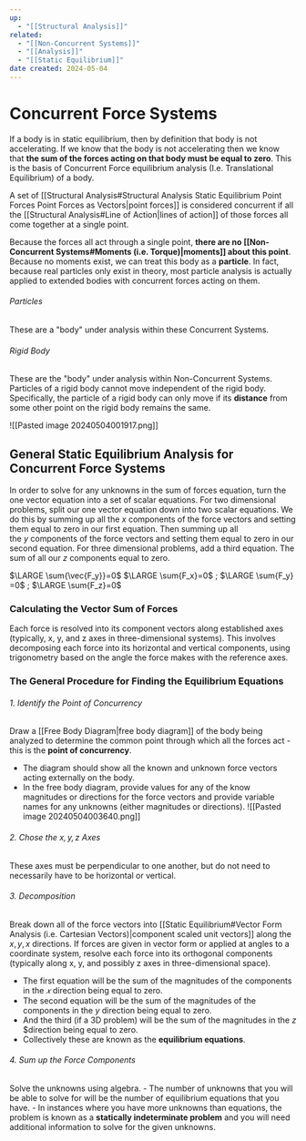 ```yaml
---
up:
  - "[[Structural Analysis]]"
related:
  - "[[Non-Concurrent Systems]]"
  - "[[Analysis]]"
  - "[[Static Equilibrium]]"
date created: 2024-05-04
---
```

# Concurrent Force Systems
If a body is in static equilibrium, then by definition that body is not accelerating. 
	If we know that the body is not accelerating then we know that **the sum of the forces acting on that body must be equal to zero**. 
		This is the basis of Concurrent Force equilibrium analysis (I.e. Translational Equilibrium) of a body. 
		
A set of [[Structural Analysis#Structural Analysis Static Equilibrium Point Forces Point Forces as Vectors|point forces]] is considered concurrent if all the [[Structural Analysis#Line of Action|lines of action]] of those forces all come together at a single point.

Because the forces all act through a single point, **there are no [[Non-Concurrent Systems#Moments (i.e. Torque)|moments]] about this point**.
	Because no moments exist, we can treat this body as a **particle**. 
		In fact, because real particles only exist in theory, most particle analysis is actually applied to extended bodies with concurrent forces acting on them.
###### Particles
These are a "body" under analysis within these Concurrent Systems.		
###### Rigid Body
These are the "body" under analysis within Non-Concurrent Systems.
Particles of a rigid body cannot move independent of the rigid body.
	Specifically, the particle of a rigid body can only move if its **distance** from some other point on the rigid body remains the same. 

![[Pasted image 20240504001917.png]]
## General Static Equilibrium Analysis for Concurrent Force Systems
In order to solve for any unknowns in the sum of forces equation, turn the one vector equation into a set of scalar equations. 
	For two dimensional problems, split our one vector equation down into two scalar equations. 
		We do this by summing up all the $x$ components of the force vectors and setting them equal to zero in our first equation.
			Then summing up all the $y$ components of the force vectors and setting them equal to zero in our second equation.
	For three dimensional problems, add a third equation.
		The sum of all our $z$ components equal to zero.

 $\LARGE \sum{\vec{F_y}}​=0$
 $\LARGE \sum{F_x}​=0$ ; $\LARGE \sum{F_y}​=0$ ; $\LARGE \sum{F_z}​=0$
### Calculating the Vector Sum of Forces
Each force is resolved into its component vectors along established axes (typically, x, y, and z axes in three-dimensional systems). 
	This involves decomposing each force into its horizontal and vertical components, using trigonometry based on the angle the force makes with the reference axes.

### The General Procedure for Finding the Equilibrium Equations
###### 1. Identify the Point of Concurrency 
Draw a [[Free Body Diagram|free body diagram]] of the body being analyzed to determine the common point through which all the forces act - this is the **point of concurrency**.
- The diagram should show all the known and unknown force vectors acting externally on the body.
- In the free body diagram, provide values for any of the know magnitudes or directions for the force vectors and provide variable names for any unknowns (either magnitudes or directions).
	![[Pasted image 20240504003640.png]]
###### 2. Chose the $x, y, z$ Axes
These axes must be perpendicular to one another, but do not need to necessarily have to be horizontal or vertical. 
###### 3. Decomposition
Break down all of the force vectors into [[Static Equilibrium#Vector Form Analysis (i.e. Cartesian Vectors)|component scaled unit vectors]] along the $x, y, x$ directions. 
	If forces are given in vector form or applied at angles to a coordinate system, resolve each force into its orthogonal components (typically along x, y, and possibly z axes in three-dimensional space).
- The first equation will be the sum of the magnitudes of the components in the $𝑥$ direction being equal to zero.
- The second equation will be the sum of the magnitudes of the components in the $y$ direction being equal to zero.
- And the third (if a 3D problem) will be the sum of the magnitudes in the $z$ $direction being equal to zero.
- Collectively these are known as the **equilibrium equations**.
###### 4. Sum up the Force Components
Solve the unknowns using algebra. 
	- The number of unknowns that you will be able to solve for will be the number of equilibrium equations that you have.
	- In instances where you have more unknowns than equations, the problem is known as a **statically indeterminate problem** and you will need additional information to solve for the given unknowns.